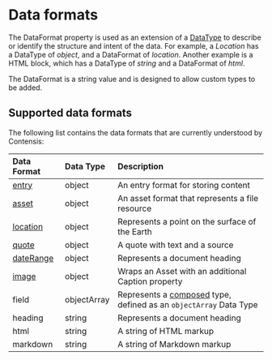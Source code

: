 # Data formats

The DataFormat property is used as an extension of a [DataType](/model/data-types.md) to describe or identify the structure and intent of the data. For example, a *Location* has a DataType of *object*, and a DataFormat of *location*. Another example is a HTML block, which has a DataType of *string* and a DataFormat of *html*.  

The DataFormat is a string value and is designed to allow custom types to be added.

## Supported data formats

The following list contains the data formats that are currently understood by Contensis:

| Data Format | Data Type | Description |
| :---------- | :-------- | :---------- |
| [entry](/model/entry.md) | object | An entry format for storing content |
| [asset](/model/asset.md) | object | An asset format that represents a file resource |
| [location](/model/location.md) | object | Represents a point on the surface of the Earth |
| [quote](/model/quote.md) | object | A quote with text and a source |
| [dateRange](/model/date-range.md) | object | Represents a document heading |
| [image](/model/image.md) | object | Wraps an Asset with an additional Caption property |
| field | objectArray | Represents a [composed](/model/composed.md) type, defined as an `objectArray` Data Type |
| heading | string | Represents a document heading |
| html | string | A string of HTML markup |
| markdown | string | A string of Markdown markup |
